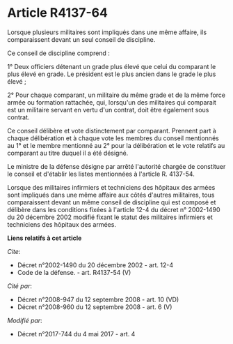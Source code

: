 # Article R4137-64

Lorsque plusieurs militaires sont impliqués dans une même affaire, ils comparaissent devant un seul conseil de discipline.

Ce conseil de discipline comprend :

1° Deux officiers détenant un grade plus élevé que celui du comparant le plus élevé en grade. Le président est le plus ancien
dans le grade le plus élevé ;

2° Pour chaque comparant, un militaire du même grade et de la même force armée ou formation rattachée, qui, lorsqu'un des
militaires qui comparait est un militaire servant en vertu d'un contrat, doit être également sous contrat.

Ce conseil délibère et vote distinctement par comparant. Prennent part à chaque délibération et à chaque vote les membres du
conseil mentionnés au 1° et le membre mentionné au 2° pour la délibération et le vote relatifs au comparant au titre duquel
il a été désigné.

Le ministre de la défense désigne par arrêté l'autorité chargée de constituer le conseil et d'établir les listes mentionnées
à l'article R. 4137-54.

Lorsque des militaires infirmiers et techniciens des hôpitaux des armées sont impliqués dans une même affaire aux côtés
d'autres militaires, tous comparaissent devant un même conseil de discipline qui est composé et délibère dans les conditions
fixées à l'article 12-4 du décret n° 2002-1490 du 20 décembre 2002 modifié fixant le statut des militaires infirmiers et
techniciens des hôpitaux des armées.

**Liens relatifs à cet article**

_Cite_:

  - Décret n°2002-1490 du 20 décembre 2002 - art. 12-4
  - Code de la défense. - art. R4137-54 (V)

_Cité par_:

  - Décret n°2008-947 du 12 septembre 2008 - art. 10 (VD)
  - Décret n°2008-960 du 12 septembre 2008 - art. 6 (V)

_Modifié par_:

  - Décret n°2017-744 du 4 mai 2017 - art. 4
